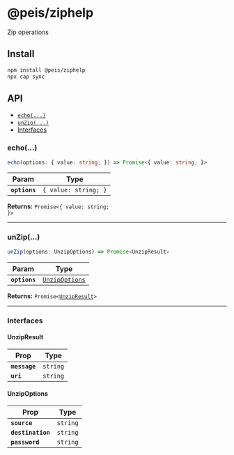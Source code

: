 # @peis/ziphelp

Zip operations

## Install

```bash
npm install @peis/ziphelp
npx cap sync
```

## API

<docgen-index>

* [`echo(...)`](#echo)
* [`unZip(...)`](#unzip)
* [Interfaces](#interfaces)

</docgen-index>

<docgen-api>
<!--Update the source file JSDoc comments and rerun docgen to update the docs below-->

### echo(...)

```typescript
echo(options: { value: string; }) => Promise<{ value: string; }>
```

| Param         | Type                            |
| ------------- | ------------------------------- |
| **`options`** | <code>{ value: string; }</code> |

**Returns:** <code>Promise&lt;{ value: string; }&gt;</code>

--------------------


### unZip(...)

```typescript
unZip(options: UnzipOptions) => Promise<UnzipResult>
```

| Param         | Type                                                  |
| ------------- | ----------------------------------------------------- |
| **`options`** | <code><a href="#unzipoptions">UnzipOptions</a></code> |

**Returns:** <code>Promise&lt;<a href="#unzipresult">UnzipResult</a>&gt;</code>

--------------------


### Interfaces


#### UnzipResult

| Prop          | Type                |
| ------------- | ------------------- |
| **`message`** | <code>string</code> |
| **`uri`**     | <code>string</code> |


#### UnzipOptions

| Prop              | Type                |
| ----------------- | ------------------- |
| **`source`**      | <code>string</code> |
| **`destination`** | <code>string</code> |
| **`password`**    | <code>string</code> |

</docgen-api>
